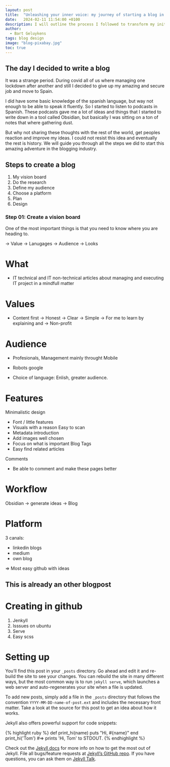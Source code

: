 ```yaml
---
layout: post
title:  "Unleashing your inner voice: my journey of starting a blog in 2024"
date:   2024-02-11 11:54:00 +0100
description: I will outline the process I followed to transform my initial idea into a fully realized blog. Discover how to efficiently establish a brand new blog.
author:
  - Bart Geluykens
tags: blog design
image: "blog-pixabay.jpg"
toc: true
---
```


## The day I decided to write a blog

It was a strange period. During covid all of us where managing one lockdown after another and still I decided to give up my amazing and secure job and move to Spain.

I did have some basic knowledge of the spanish language, but way not enough to be able to speak it fluently. So I started to listen to podcasts in Spanish. These podcasts gave me a lot of ideas and things that I started to write down in a tool called Obsidian, but basically I was sitting on a ton of notes that where gathering dust.

But why not sharing these thoughts with the rest of the world, get peoples reaction and improve my ideas. I could not resist this idea and eventually the rest is history. We will guide you through all the steps we did to start this amazing adventure in the blogging industry.


## Steps to create a blog

1. My vision board
2. Do the research
3. Define my audience
4. Choose a platform
5. Plan
6. Design


### Step 01: Create a vision board

One of the most important things is that you need to know where you are heading to.


-> Value
-> Lanugages
-> Audience
-> Looks




# What

- IT technical and IT non-technical articles about managing and executing IT project in a mindfull matter

#

# Values

- Content first -> Honest -> Clear -> Simple -> For me to learn by explaining and -> Non-profit

# Audience

- Profesionals, Management mainly throught Mobile
- Robots google

- Choice of language: Enlish, greater audience.

# Features

Minimalistic design
  - Font / little features
  - Visuals with a reason
Easy to scan
  - Metadata introduction
  - Add images well chosen
  - Focus on what is important
Blog
Tags
  - Easy find related articles  

Comments
  - Be able to comment and make these pages better

# Workflow

Obsidian -> generate ideas -> Blog

# Platform

3 canals:

- linkedin blogs
- medium
- own blog

=> Most easy github with ideas


## This is already an other blogpost

# Creating in github

1. Jenkyll
2. Isssues on ubuntu
3. Serve
4. Easy scss


# Setting up


You’ll find this post in your `_posts` directory. Go ahead and edit it and re-build the site to see your changes. You can rebuild the site in many different ways, but the most common way is to run `jekyll serve`, which launches a web server and auto-regenerates your site when a file is updated.

To add new posts, simply add a file in the `_posts` directory that follows the convention `YYYY-MM-DD-name-of-post.ext` and includes the necessary front matter. Take a look at the source for this post to get an idea about how it works.

Jekyll also offers powerful support for code snippets:

{% highlight ruby %}
def print_hi(name)
  puts "Hi, #{name}"
end
print_hi('Tom')
#=> prints 'Hi, Tom' to STDOUT.
{% endhighlight %}

Check out the [Jekyll docs][jekyll-docs] for more info on how to get the most out of Jekyll. File all bugs/feature requests at [Jekyll’s GitHub repo][jekyll-gh]. If you have questions, you can ask them on [Jekyll Talk][jekyll-talk].

[jekyll-docs]: https://jekyllrb.com/docs/home
[jekyll-gh]:   https://github.com/jekyll/jekyll
[jekyll-talk]: https://talk.jekyllrb.com/
